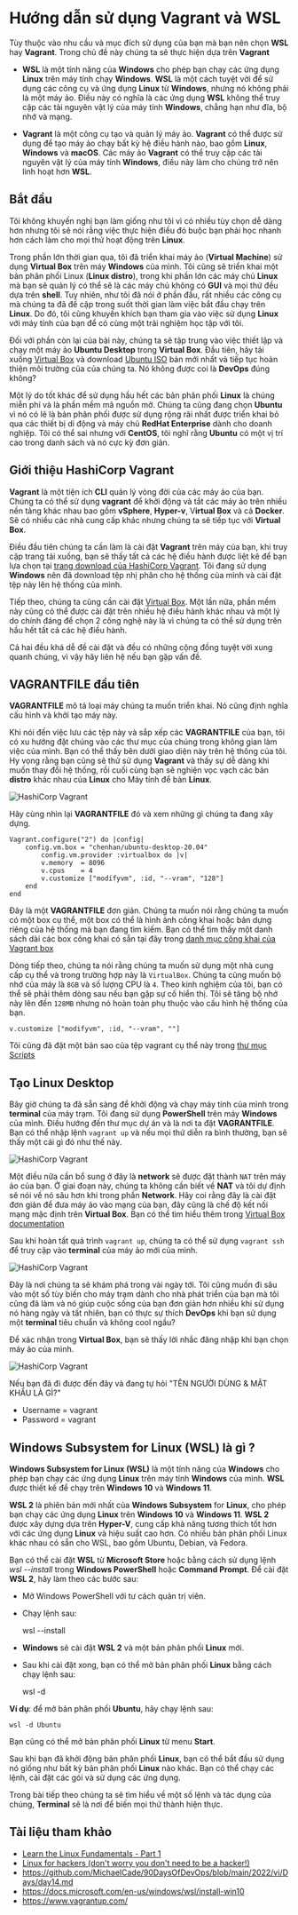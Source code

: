 # Hướng dẫn sử dụng Vagrant và WSL 

Tùy thuộc vào nhu cầu và mục đích sử dụng của bạn mà bạn nên chọn **WSL** hay **Vagrant**. Trong chủ đề này chúng ta sẽ thực hiện dựa trên **Vagrant**

- **WSL** là một tính năng của **Windows** cho phép bạn chạy các ứng dụng **Linux** trên máy tính chạy **Windows**. **WSL** là một cách tuyệt vời để sử dụng các công cụ và ứng dụng **Linux** từ **Windows**, nhưng nó không phải là một máy ảo. Điều này có nghĩa là các ứng dụng **WSL** không thể truy cập các tài nguyên vật lý của máy tính **Windows**, chẳng hạn như đĩa, bộ nhớ và mạng.

- **Vagrant** là một công cụ tạo và quản lý máy ảo. **Vagrant** có thể được sử dụng để tạo máy ảo chạy bất kỳ hệ điều hành nào, bao gồm **Linux**, **Windows** và **macOS**. Các máy ảo **Vagrant** có thể truy cập các tài nguyên vật lý của máy tính **Windows**, điều này làm cho chúng trở nên linh hoạt hơn **WSL**.

## Bắt đầu

Tôi không khuyến nghị bạn làm giống như tôi vì có nhiều tùy chọn dễ dàng hơn nhưng tôi sẽ nói rằng việc thực hiện điều đó buộc bạn phải học nhanh hơn cách làm cho mọi thứ hoạt động trên **Linux**.

Trong phần lớn thời gian qua, tôi đã triển khai máy ảo (**Virtual Machine**) sử dụng **Virtual Box** trên máy **Windows** của mình. Tôi cũng sẽ triển khai một bản phân phối Linux (**Linux distro**), trong khi phần lớn các máy chủ **Linux** mà bạn sẽ quản lý có thể sẽ là các máy chủ không có **GUI** và mọi thứ đều dựa trên **shell**. Tuy nhiên, như tôi đã nói ở phần đầu, rất nhiều các công cụ mà chúng ta đã đề cập trong suốt thời gian làm việc bắt đầu chạy trên **Linux**. Do đó, tôi cũng khuyến khích bạn tham gia vào việc sử dụng **Linux** với máy tính của bạn để có cùng một trải nghiệm học tập với tôi.

Đối với phần còn lại của bài này, chúng ta sẽ tập trung vào việc thiết lập và chạy một máy ảo **Ubuntu Desktop** trong **Virtual Box**. Đầu tiên, hãy tải xuống [Virtual Box](https://www.virtualbox.org/) và download [Ubuntu ISO](https://ubuntu.com/download) bản mới nhất và tiếp tục hoàn thiện môi trường của của chúng ta. Nó không được coi là **DevOps** đúng không?

Một lý do tốt khác để sử dụng hầu hết các bản phân phối **Linux** là chúng miễn phí và là phần mềm mã nguồn mở. Chúng ta cũng đang chọn **Ubuntu** vì nó có lẽ là bản phân phối được sử dụng rộng rãi nhất được triển khai bỏ qua các thiết bị di động và máy chủ **RedHat Enterprise** dành cho doanh nghiệp. Tôi có thể sai nhưng với **CentOS**, tôi nghĩ rằng **Ubuntu** có một vị trí cao trong danh sách và nó cực kỳ đơn giản.

## Giới thiệu HashiCorp Vagrant

**Vagrant** là một tiện ích **CLI** quản lý vòng đời của các máy ảo của bạn. Chúng ta có thể sử dụng **vagrant** để khởi động và tắt các máy ảo trên nhiều nền tảng khác nhau bao gồm **vSphere**, **Hyper-v**, V**irtual Box** và cả **Docker**. Sẽ có nhiều các nhà cung cấp khác nhưng chúng ta sẽ tiếp tục với **Virtual Box**.

Điều đầu tiên chúng ta cần làm là cài đặt **Vagrant** trên máy của bạn, khi truy cập trang tải xuống, bạn sẽ thấy tất cả các hệ điều hành được liệt kê để bạn lựa chọn tại [trang download của HashiCorp Vagrant](https://www.vagrantup.com/downloads). Tôi đang sử dụng **Windows** nên đã download tệp nhị phân cho hệ thống của mình và cài đặt tệp này lên hệ thống của mình.

Tiếp theo, chúng ta cũng cần cài đặt [Virtual Box](https://www.virtualbox.org/wiki/Downloads). Một lần nữa, phần mềm này cũng có thể được cài đặt trên nhiều hệ điều hành khác nhau và một lý do chính đáng để chọn 2 công nghệ này là vì chúng ta có thể sử dụng trên hầu hết tất cả các hệ điều hành.

Cả hai đều khá dễ đề cài đặt và đều có những cộng đồng tuyệt vời xung quanh chúng, vì vậy hãy liên hệ nếu bạn gặp vấn đề.

## VAGRANTFILE đầu tiên

**VAGRANTFILE** mô tả loại máy chúng ta muốn triển khai. Nó cũng định nghĩa cấu hình và khởi tạo máy này.

Khi nói đến việc lưu các tệp này và sắp xếp các **VAGRANTFILE** của bạn, tôi có xu hướng đặt chúng vào các thư mục của chúng trong không gian làm việc của mình. Bạn có thể thấy bên dưới giao diện này trên hệ thống của tôi. Hy vọng rằng bạn cũng sẽ thử sử dụng **Vagrant** và thấy sự dễ dàng khi muốn thay đổi hệ thống, rồi cuối cùng bạn sẽ nghiện vọc vạch các bản **distro** khác nhau của **Linux** cho Máy tính để bàn **Linux**.

![HashiCorp Vagrant](../../Image/HashiCorp-Vagrant01.png)

Hãy cùng nhìn lại **VAGRANTFILE** đó và xem những gì chúng ta đang xây dựng.

```
Vagrant.configure("2") do |config|
    config.vm.box = "chenhan/ubuntu-desktop-20.04"
        config.vm.provider :virtualbox do |v|
        v.memory  = 8096
        v.cpus    = 4
        v.customize ["modifyvm", :id, "--vram", "128"]
    end
end
```

Đây là một **VAGRANTFILE** đơn giản. Chúng ta muốn nói rằng chúng ta muốn có một box cụ thể, một box có thể là hình ảnh công khai hoặc bản dựng riêng của hệ thống mà bạn đang tìm kiếm. Bạn có thể tìm thấy một danh sách dài các box công khai có sẵn tại đây trong [danh mục công khai của Vagrant box](https://app.vagrantup.com/boxes/search)

Dòng tiếp theo, chúng ta nói rằng chúng ta muốn sử dụng một nhà cung cấp cụ thể và trong trường hợp này là `VirtualBox`. Chúng ta cũng muốn bộ nhớ của máy là `8GB` và số lượng CPU là `4`. Theo kinh nghiệm của tôi, bạn có thể sẽ phải thêm dòng sau nếu bạn gặp sự cố hiển thị. Tôi sẽ tăng bộ nhớ này lên đến `128MB` nhưng nó hoàn toàn phụ thuộc vào cấu hình hệ thống của bạn.

```
v.customize ["modifyvm", :id, "--vram", ""]
```

Tôi cũng đã đặt một bản sao của tệp vagrant cụ thể này trong [thư mục Scripts](/Scripts/VAGRANTFILE)

## Tạo Linux Desktop

Bây giờ chúng ta đã sẵn sàng để khởi động và chạy máy tính của mình trong **terminal** của máy trạm. Tôi đang sử dụng **PowerShell** trên máy **Windows** của mình. Điều hướng đến thư mục dự án và là nơi ta đặt **VAGRANTFILE**. Bạn có thể nhập lệnh `vagrant up` và nếu mọi thứ diễn ra bình thường, bạn sẽ thấy một cái gì đó như thế này.

![HashiCorp Vagrant](../../Image/HashiCorp-Vagrant02.png)

Một điều nữa cần bổ sung ở đây là **network** sẽ được đặt thành `NAT` trên máy ảo của bạn. Ở giai đoạn này, chúng ta không cần biết về **NAT** và tôi dự định sẽ nói về nó sâu hơn khi trong phần **Network**. Hãy coi rằng đây là cài đặt đơn giản để đưa máy ảo vào mạng của bạn, đây cũng là chế độ kết nối mạng mặc định trên **Virtual Box**. Bạn có thể tìm hiểu thêm trong [Virtual Box documentation](https://www.virtualbox.org/manual/ch06.html#network_nat)

Sau khi hoàn tất quá trình `vagrant up`, chúng ta có thể sử dụng `vagrant ssh` để truy cập vào **terminal** của máy ảo mới của mình.

![HashiCorp Vagrant](../../Image/HashiCorp-Vagrant03.png)

Đây là nơi chúng ta sẽ khám phá trong vài ngày tới. Tôi cũng muốn đi sâu vào một số tùy biến cho máy trạm dành cho nhà phát triển của bạn mà tôi cũng đã làm và nó giúp cuộc sống của bạn đơn giản hơn nhiều khi sử dụng nó hàng ngày và tất nhiên, bạn có thực sự thích **DevOps** khi bạn sử dụng một **terminal** tiêu chuẩn và không cool ngầu?

Để xác nhận trong **Virtual Box**, bạn sẽ thấy lời nhắc đăng nhập khi bạn chọn máy ảo của mình.

![HashiCorp Vagrant](../../Image/HashiCorp-Vagrant04.png)

Nếu bạn đã đi được đến đây và đang tự hỏi "TÊN NGƯỜI DÙNG & MẬT KHẨU LÀ GÌ?"

- Username = vagrant
- Password = vagrant

## Windows Subsystem for Linux (WSL) là gì ?

**Windows Subsystem for Linux (WSL)** là một tính năng của **Windows** cho phép bạn chạy các ứng dụng **Linux** trên máy tính **Windows** của mình. **WSL** được thiết kế để chạy trên **Windows 10** và **Windows 11**.

**WSL 2** là phiên bản mới nhất của **Windows Subsystem** for **Linux**, cho phép bạn chạy các ứng dụng **Linux** trên **Windows 10** và **Windows 11**. **WSL 2** được xây dựng dựa trên **Hyper-V**, cung cấp khả năng tương thích tốt hơn với các ứng dụng **Linux** và hiệu suất cao hơn. Có nhiều bản phân phối Linux khác nhau có sẵn cho WSL, bao gồm Ubuntu, Debian, và Fedora.

Bạn có thể cài đặt **WSL** từ **Microsoft Store** hoặc bằng cách sử dụng lệnh *wsl --install* trong **Windows PowerShell** hoặc **Command Prompt**. Để cài đặt **WSL 2**, hãy làm theo các bước sau:

- Mở Windows PowerShell với tư cách quản trị viên.

- Chạy lệnh sau:

    wsl --install

- **Windows** sẽ cài đặt **WSL 2** và một bản phân phối **Linux** mới.

- Sau khi cài đặt xong, bạn có thể mở bản phân phối **Linux** bằng cách chạy lệnh sau:

    wsl -d <distribution name>

**Ví dụ**: để mở bản phân phối **Ubuntu**, hãy chạy lệnh sau:

    wsl -d Ubuntu

Bạn cũng có thể mở bản phân phối **Linux** từ menu **Start**.

Sau khi bạn đã khởi động bản phân phối **Linux**, bạn có thể bắt đầu sử dụng nó giống như bất kỳ bản phân phối **Linux** nào khác. Bạn có thể chạy các lệnh, cài đặt các gói và sử dụng các ứng dụng.

Trong bài tiếp theo chúng ta sẽ tìm hiểu về một số lệnh và tác dụng của chúng, **Terminal** sẽ là nơi để biến mọi thứ thành hiện thực.

## Tài liệu tham khảo

- [Learn the Linux Fundamentals - Part 1](https://www.youtube.com/watch?v=kPylihJRG70)
- [Linux for hackers (don't worry you don't need to be a hacker!)](https://www.youtube.com/watch?v=VbEx7B_PTOE)
- https://github.com/MichaelCade/90DaysOfDevOps/blob/main/2022/vi/Days/day14.md
- https://docs.microsoft.com/en-us/windows/wsl/install-win10
- https://www.vagrantup.com/